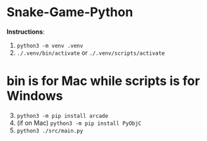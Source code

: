 # Snake-Game-Python
**Instructions**: 
1. `python3 -m venv .venv`  
2. `./.venv/bin/activate` or `./.venv/scripts/activate`
# bin is for Mac while scripts is for Windows
3. `python3 -m pip install arcade`
4. (if on Mac) `python3 -m pip install PyObjC`
5. `python3 ./src/main.py`